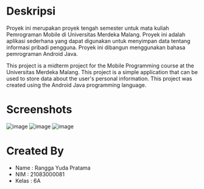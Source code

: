 # Deskripsi
Proyek ini merupakan proyek tengah semester untuk mata kuliah Pemrograman Mobile di Universitas Merdeka Malang.
Proyek ini adalah aplikasi sederhana yang dapat digunakan untuk menyimpan data tentang informasi pribadi pengguna.
Proyek ini dibangun menggunakan bahasa pemrograman Android Java.

This project is a midterm project for the Mobile Programming course at the Universitas Merdeka Malang. 
This project is a simple application that can be used to store data about the user's personal information. 
This project was created using the Android Java programming language.

# Screenshots
![image](https://github.com/Ex-Lord-Ryu/UTS_Pemrograman_Mobile/assets/135092655/42659e06-7151-406f-b3ce-024fcedc356c)
![image](https://github.com/Ex-Lord-Ryu/UTS_Pemrograman_Mobile/assets/135092655/e6bada1f-14f6-4eab-b95a-0ebdbcfd724c)
![image](https://github.com/Ex-Lord-Ryu/UTS_Pemrograman_Mobile/assets/135092655/9e9364b2-dd6e-4fa0-b3b2-923f7eefa453)

# Created By
- Name   : Rangga Yuda Pratama
- NIM    : 21083000081
- Kelas  : 6A


